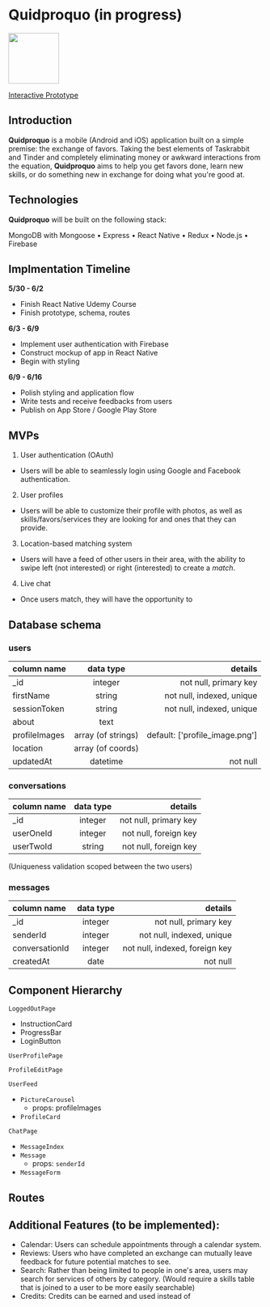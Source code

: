 # Quidproquo (in progress)

<img src="./assets/images/logo-small.png" width=100>

[Interactive Prototype](https://projects.invisionapp.com/prototype/Quidproquo-test-cjhrc7em10040z701r81ejsuz/play/e3ba0814)

## Introduction

**Quidproquo** is a mobile (Android and iOS) application built on a simple premise: the exchange of favors. Taking the best elements of Taskrabbit and Tinder and completely eliminating money or awkward interactions from the equation, **Quidproquo** aims to help you get favors done, learn new skills, or do something new in exchange for doing what you're good at.

## Technologies

**Quidproquo** will be built on the following stack:

MongoDB with Mongoose • Express • React Native • Redux • Node.js • Firebase

## Implmentation Timeline

**5/30 - 6/2**

- Finish React Native Udemy Course
- Finish prototype, schema, routes

**6/3 - 6/9**

- Implement user authentication with Firebase
- Construct mockup of app in React Native
- Begin with styling

**6/9 - 6/16**

- Polish styling and application flow
- Write tests and receive feedbacks from users
- Publish on App Store / Google Play Store

## MVPs

1.  User authentication (OAuth)

- Users will be able to seamlessly login using Google and Facebook authentication.

2.  User profiles

- Users will be able to customize their profile with photos, as well as skills/favors/services they are looking for and ones that they can provide.

3.  Location-based matching system

- Users will have a feed of other users in their area, with the ability to swipe left (not interested) or right (interested) to create a _match_.

4.  Live chat

- Once users match, they will have the opportunity to

## Database schema

### users

| column name   |     data type      |                        details |
| :------------ | :----------------: | -----------------------------: |
| \_id          |      integer       |          not null, primary key |
| firstName     |       string       |      not null, indexed, unique |
| sessionToken  |       string       |      not null, indexed, unique |
| about         |        text        |                                |
| profileImages | array (of strings) | default: ['profile_image.png'] |
| location      | array (of coords)  |                                |
| updatedAt     |      datetime      |                       not null |

### conversations

| column name | data type |               details |
| :---------- | :-------: | --------------------: |
| \_id        |  integer  | not null, primary key |
| userOneId   |  integer  | not null, foreign key |
| userTwoId   |  string   | not null, foreign key |

(Uniqueness validation scoped between the two users)

### messages

| column name    | data type |                        details |
| :------------- | :-------: | -----------------------------: |
| \_id           |  integer  |          not null, primary key |
| senderId       |  integer  |      not null, indexed, unique |
| conversationId |  integer  | not null, indexed, foreign key |
| createdAt      |   date    |                       not null |

## Component Hierarchy

`LoggedOutPage`

- InstructionCard
- ProgressBar
- LoginButton

`UserProfilePage`

`ProfileEditPage`

`UserFeed`

- `PictureCarousel`
  - props: profileImages
- `ProfileCard`

`ChatPage`

- `MessageIndex`
- `Message`
  - props: `senderId`
- `MessageForm`

## Routes

## Additional Features (to be implemented):

- Calendar: Users can schedule appointments through a calendar system.
- Reviews: Users who have completed an exchange can mutually leave feedback for future potential matches to see.
- Search: Rather than being limited to people in one's area, users may search for services of others by category. (Would require a skills table that is joined to a user to be more easily searchable)
- Credits: Credits can be earned and used instead of
